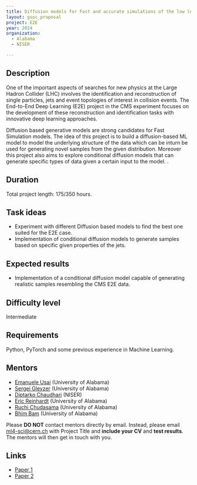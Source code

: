 ```yaml
---
title: Diffusion models for Fast and accurate simulations of the low level CMS experiment data.
layout: gsoc_proposal
project: E2E
year: 2024
organization:
  - Alabama
  - NISER

---
```


## Description

One of the important aspects of searches for new physics at the Large Hadron Collider (LHC) involves the identification and reconstruction of single particles, jets and event topologies of interest in collision events. The End-to-End Deep Learning (E2E) project in the CMS experiment focuses on the development of these reconstruction and identification tasks with innovative deep learning approaches.

Diffusion based generative models are strong candidates for Fast Simulation models. The idea of this project is to build a diffusion-based ML model to model the underlying structure of the data which can be inturn be used for generating novel samples from the given distribution. Moreover this project also aims to explore conditional diffusion models that can generate specific types of data given a certain input to the model.
. 


## Duration

Total project length: 175/350 hours.

## Task ideas
 * Experiment with different Diffusion based models to find the best one suited for the E2E case.
 * Implementation of conditional diffusion models to generate samples based on specific given properties of the jets.



## Expected results
 * Implementation of a conditional diffusion model capable of generating realistic samples resembling the CMS E2E data.



## Difficulty level
Intermediate

## Requirements
Python, PyTorch and some previous experience in Machine Learning.

<!-- ## Test
Please use [this link](https://docs.google.com/document/d/1QuG0Ho3pWsJGMx0fG969aBNfgPg-cDxU9w33ZuDEBng/edit?usp=sharing) to access the test for this project. -->

## Mentors
  * [Emanuele Usai](mailto:ml4-sci@cern.ch) (University of Alabama)
  * [Sergei Gleyzer](mailto:ml4-sci@cern.ch) (University of Alabama)
  * [Diptarko Chaudhari](mailto:ml4-sci@cern.ch) (NISER)
  * [Eric Reinhardt](mailto:ml4-sci@cern.ch) (University of Alabama)
  * [Ruchi Chudasama](mailto:ml4-sci@cern.ch) (University of Alabama)
  * [Bhim Bam](mailto:ml4-sci@cern.ch) (University of Alabama)


Please **DO NOT** contact mentors directly by email. Instead, please email [ml4-sci@cern.ch](mailto:ml4-sci@cern.ch) with Project Title and **include your CV** and **test results**. The mentors will then get in touch with you.

## Links
  * [Paper 1](https://arxiv.org/abs/2302.00236)
  * [Paper 2](https://arxiv.org/abs/2104.09459)


